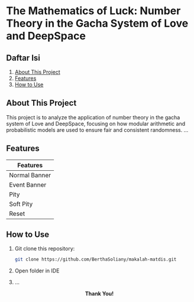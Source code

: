 # The Mathematics of Luck: Number Theory in the Gacha System of Love and DeepSpace

## Daftar Isi
1. [About This Project](#about-this-project)
2. [Features](#features)
3. [How to Use](#how-to-use)

## About This Project
This project is to analyze the application of number theory in the gacha system of Love and DeepSpace, focusing on how modular arithmetic and probabilistic models are used to ensure fair and consistent randomness. ...

## Features
| Features |
|-------|
| Normal Banner |
| Event Banner |
| Pity |
| Soft Pity |
| Reset |

## How to Use
1. Git clone this repository:
   ```sh
   git clone https://github.com/BerthaSoliany/makalah-matdis.git

2. Open folder in IDE

3. ...


**<p align="center">Thank You!</p>**
